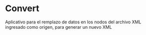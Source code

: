 # Convert
Aplicativo para el remplazo de datos en los nodos del archivo XML ingresado como origen, para generar un nuevo XML
